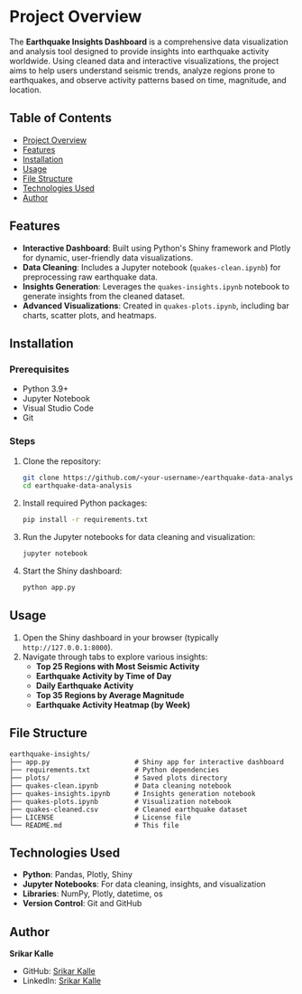# Project Overview  
The **Earthquake Insights Dashboard** is a comprehensive data visualization and analysis tool designed to provide insights into earthquake activity worldwide. Using cleaned data and interactive visualizations, the project aims to help users understand seismic trends, analyze regions prone to earthquakes, and observe activity patterns based on time, magnitude, and location.

## Table of Contents  
- [Project Overview](#project-overview)  
- [Features](#features)  
- [Installation](#installation)  
- [Usage](#usage)  
- [File Structure](#file-structure)  
- [Technologies Used](#technologies-used)  
- [Author](#author)  

## Features  
- **Interactive Dashboard**: Built using Python's Shiny framework and Plotly for dynamic, user-friendly data visualizations.  
- **Data Cleaning**: Includes a Jupyter notebook (`quakes-clean.ipynb`) for preprocessing raw earthquake data.  
- **Insights Generation**: Leverages the `quakes-insights.ipynb` notebook to generate insights from the cleaned dataset.  
- **Advanced Visualizations**: Created in `quakes-plots.ipynb`, including bar charts, scatter plots, and heatmaps.

## Installation  

### Prerequisites  
- Python 3.9+  
- Jupyter Notebook  
- Visual Studio Code  
- Git  

### Steps  
1. Clone the repository:  
   ```bash  
   git clone https://github.com/<your-username>/earthquake-data-analysis.git  
   cd earthquake-data-analysis  
   ```  

2. Install required Python packages:  
   ```bash  
   pip install -r requirements.txt  
   ```  

3. Run the Jupyter notebooks for data cleaning and visualization:  
   ```bash  
   jupyter notebook  
   ```  

4. Start the Shiny dashboard:  
   ```bash  
   python app.py  
   ```  

## Usage  
1. Open the Shiny dashboard in your browser (typically `http://127.0.0.1:8000`).  
2. Navigate through tabs to explore various insights:  
   - **Top 25 Regions with Most Seismic Activity**  
   - **Earthquake Activity by Time of Day**  
   - **Daily Earthquake Activity**  
   - **Top 35 Regions by Average Magnitude**  
   - **Earthquake Activity Heatmap (by Week)**  

## File Structure  

```
earthquake-insights/  
├── app.py                     # Shiny app for interactive dashboard  
├── requirements.txt           # Python dependencies  
├── plots/                     # Saved plots directory  
├── quakes-clean.ipynb         # Data cleaning notebook  
├── quakes-insights.ipynb      # Insights generation notebook  
├── quakes-plots.ipynb         # Visualization notebook  
├── quakes-cleaned.csv         # Cleaned earthquake dataset  
├── LICENSE                    # License file  
└── README.md                  # This file  
```  

## Technologies Used  
- **Python**: Pandas, Plotly, Shiny  
- **Jupyter Notebooks**: For data cleaning, insights, and visualization  
- **Libraries**: NumPy, Plotly, datetime, os  
- **Version Control**: Git and GitHub

## Author  
**Srikar Kalle**  
- GitHub: [Srikar Kalle](https://github.com/srikarsharma16)  
- LinkedIn: [Srikar Kalle](https://www.linkedin.com/in/srikar-kalle-263a10191/)
